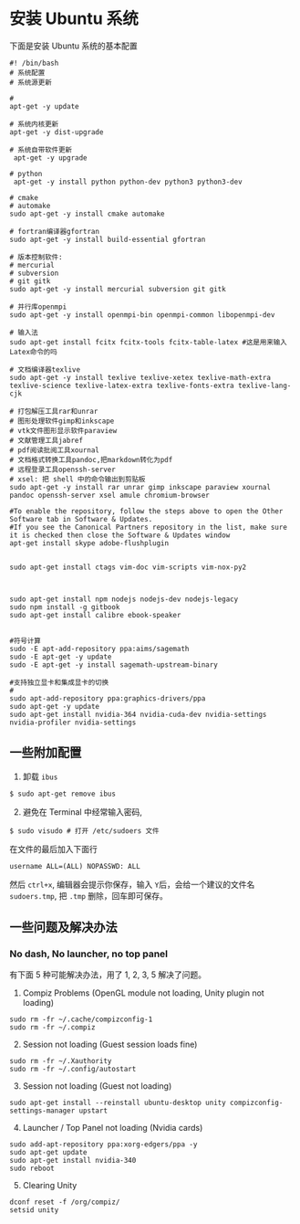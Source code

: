 # 安装 Ubuntu 系统

下面是安装 Ubuntu 系统的基本配置

```
#! /bin/bash
# 系统配置
# 系统源更新

# 
apt-get -y update 

# 系统内核更新
apt-get -y dist-upgrade 

# 系统自带软件更新
 apt-get -y upgrade 

# python
 apt-get -y install python python-dev python3 python3-dev

# cmake 
# automake
sudo apt-get -y install cmake automake 

# fortran编译器gfortran 
sudo apt-get -y install build-essential gfortran 

# 版本控制软件:
# mercurial 
# subversion 
# git gitk 
sudo apt-get -y install mercurial subversion git gitk

# 并行库openmpi
sudo apt-get -y install openmpi-bin openmpi-common libopenmpi-dev

# 输入法
sudo apt-get install fcitx fcitx-tools fcitx-table-latex #这是用来输入Latex命令的吗

# 文档编译器texlive
sudo apt-get -y install texlive texlive-xetex texlive-math-extra texlive-science texlive-latex-extra texlive-fonts-extra texlive-lang-cjk

# 打包解压工具rar和unrar
# 图形处理软件gimp和inkscape
# vtk文件图形显示软件paraview
# 文献管理工具jabref
# pdf阅读批阅工具xournal
# 文档格式转换工具pandoc,把markdown转化为pdf
# 远程登录工具openssh-server
# xsel: 把 shell 中的命令输出到剪贴板
sudo apt-get -y install rar unrar gimp inkscape paraview xournal pandoc openssh-server xsel amule chromium-browser

#To enable the repository, follow the steps above to open the Other Software tab in Software & Updates.
#If you see the Canonical Partners repository in the list, make sure it is checked then close the Software & Updates window
apt-get install skype adobe-flushplugin


sudo apt-get install ctags vim-doc vim-scripts vim-nox-py2 



sudo apt-get install npm nodejs nodejs-dev nodejs-legacy 
sudo npm install -g gitbook
sudo apt-get install calibre ebook-speaker


#符号计算
sudo -E apt-add-repository ppa:aims/sagemath
sudo -E apt-get -y update
sudo -E apt-get -y install sagemath-upstream-binary

#支持独立显卡和集成显卡的切换
# 
sudo apt-add-repository ppa:graphics-drivers/ppa
sudo apt-get -y update
sudo apt-get install nvidia-364 nvidia-cuda-dev nvidia-settings nvidia-profiler nvidia-settings 

```




## 一些附加配置

1. 卸载 `ibus`

```
$ sudo apt-get remove ibus
```
2. 避免在 Terminal 中经常输入密码, 

```
$ sudo visudo # 打开 /etc/sudoers 文件
```

在文件的最后加入下面行

```
username ALL=(ALL) NOPASSWD: ALL
```

然后 `ctrl+x`, 编辑器会提示你保存，输入 `Y`后，会给一个建议的文件名 `sudoers.tmp`,
把 `.tmp` 删除，回车即可保存。


## 一些问题及解决办法

### No dash, No launcher, no top panel

有下面 5 种可能解决办法，用了 1, 2, 3, 5 解决了问题。 

1. Compiz Problems (OpenGL module not loading, Unity plugin not loading)
```
sudo rm -fr ~/.cache/compizconfig-1
sudo rm -fr ~/.compiz
```
2. Session not loading (Guest session loads fine)
```
sudo rm -fr ~/.Xauthority
sudo rm -fr ~/.config/autostart
```
3.  Session not loading (Guest not loading)
```
sudo apt-get install --reinstall ubuntu-desktop unity compizconfig-settings-manager upstart
```
4.  Launcher / Top Panel not loading (Nvidia cards)
```
sudo add-apt-repository ppa:xorg-edgers/ppa -y
sudo apt-get update
sudo apt-get install nvidia-340
sudo reboot
```
5. Clearing Unity
```
dconf reset -f /org/compiz/
setsid unity
```
